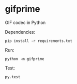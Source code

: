 gifprime
========

GIF codec in Python

Dependencies:
```
pip install -r requirements.txt
```

Run:
```
python -m gifprime
```

Test:
```
py.test
```

